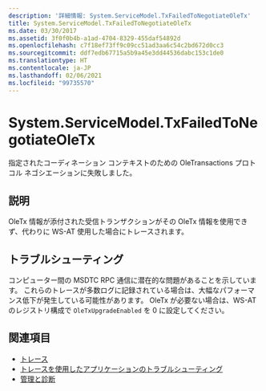 ```yaml
---
description: '詳細情報: System.ServiceModel.TxFailedToNegotiateOleTx'
title: System.ServiceModel.TxFailedToNegotiateOleTx
ms.date: 03/30/2017
ms.assetid: 3f0f0b4b-a1ad-4704-8329-455daf54892d
ms.openlocfilehash: c7f18ef73ff9c09cc51ad3aa6c54c2bd672d0cc3
ms.sourcegitcommit: ddf7edb67715a5b9a45e3dd44536dabc153c1de0
ms.translationtype: HT
ms.contentlocale: ja-JP
ms.lasthandoff: 02/06/2021
ms.locfileid: "99735570"
---
```

# <a name="systemservicemodeltxfailedtonegotiateoletx"></a>System.ServiceModel.TxFailedToNegotiateOleTx

指定されたコーディネーション コンテキストのための OleTransactions プロトコル ネゴシエーションに失敗しました。  
  
## <a name="description"></a>説明  

 OleTx 情報が添付された受信トランザクションがその OleTx 情報を使用できず、代わりに WS-AT 使用した場合にトレースされます。  
  
## <a name="troubleshooting"></a>トラブルシューティング  

 コンピューター間の MSDTC RPC 通信に潜在的な問題があることを示しています。 これらのトレースが多数ログに記録されている場合は、大幅なパフォーマンス低下が発生している可能性があります。  OleTx が必要ない場合は、WS-AT のレジストリ構成で `OleTxUpgradeEnabled` を 0 に設定してください。  
  
## <a name="see-also"></a>関連項目

- [トレース](index.md)
- [トレースを使用したアプリケーションのトラブルシューティング](using-tracing-to-troubleshoot-your-application.md)
- [管理と診断](../index.md)
